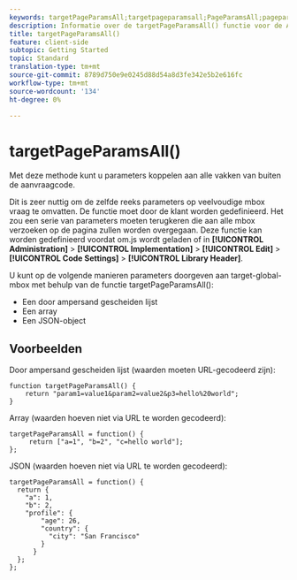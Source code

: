 ```yaml
---
keywords: targetPageParamsAll;targetpageparamsall;PageParamsAll;pageparamsall;page params;page parameters;at.js;functions;function
description: Informatie over de targetPageParamsAll() functie voor de Adobe Target at.js JavaScript bibliotheek.
title: targetPageParamsAll()
feature: client-side
subtopic: Getting Started
topic: Standard
translation-type: tm+mt
source-git-commit: 8789d750e9e0245d88d54a8d3fe342e5b2e616fc
workflow-type: tm+mt
source-wordcount: '134'
ht-degree: 0%

---
```



# targetPageParamsAll()

Met deze methode kunt u parameters koppelen aan alle vakken van buiten de aanvraagcode.

Dit is zeer nuttig om de zelfde reeks parameters op veelvoudige mbox vraag te omvatten. De functie moet door de klant worden gedefinieerd. Het zou een serie van parameters moeten terugkeren die aan alle mbox verzoeken op de pagina zullen worden overgegaan. Deze functie kan worden gedefinieerd voordat om.js wordt geladen of in **[!UICONTROL Administration]** > **[!UICONTROL Implementation]** > **[!UICONTROL Edit]** > **[!UICONTROL Code Settings]** > **[!UICONTROL Library Header]**.

U kunt op de volgende manieren parameters doorgeven aan target-global-mbox met behulp van de functie targetPageParamsAll():

* Een door ampersand gescheiden lijst
* Een array
* Een JSON-object

## Voorbeelden

Door ampersand gescheiden lijst (waarden moeten URL-gecodeerd zijn):

```
function targetPageParamsAll() { 
    return "param1=value1&param2=value2&p3=hello%20world"; 
}
```

Array (waarden hoeven niet via URL te worden gecodeerd):

```
targetPageParamsAll = function() { 
     return ["a=1", "b=2", "c=hello world"]; 
};
```

JSON (waarden hoeven niet via URL te worden gecodeerd):

```
targetPageParamsAll = function() { 
  return { 
    "a": 1, 
    "b": 2, 
    "profile": { 
        "age": 26, 
        "country": { 
          "city": "San Francisco" 
        } 
      } 
  }; 
};
```
